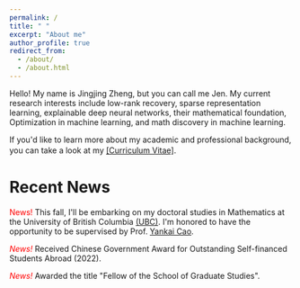 ```yaml
---
permalink: /
title: " "
excerpt: "About me"
author_profile: true
redirect_from: 
  - /about/
  - /about.html
---
```



Hello! My name is Jingjing Zheng, but you can call me Jen. My current research interests include low-rank recovery, sparse representation learning, explainable deep neural networks, their mathematical foundation, Optimization in machine learning, and math discovery in machine learning. 


If you'd like to learn more about my academic and professional background, you can take a look at my [[Curriculum Vitae]](https://github.com/jzheng20/jzheng20.github.io/tree/master/files/CV-JingjingZheng.pdf).　


Recent News
===========================
<font color=red>News!</font> This fall, I'll be embarking on my doctoral studies in Mathematics at the University of British Columbia [(UBC)](https://www.ubc.ca/). I'm honored to have the opportunity to be supervised by Prof. [Yankai Cao](https://chbe.ubc.ca/yankai-cao/).


<font color=red>*News!*</font> Received Chinese Government Award for Outstanding Self-financed Students Abroad (2022). 

<font color=red>*News!*</font> Awarded the title "Fellow of the School of Graduate Studies". 





 


 
